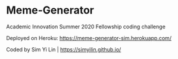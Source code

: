 # Meme-Generator

Academic Innovation Summer 2020 Fellowship coding challenge

Deployed on Heroku: https://meme-generator-sim.herokuapp.com/

Coded by Sim Yi Lin | https://simyilin.github.io/
